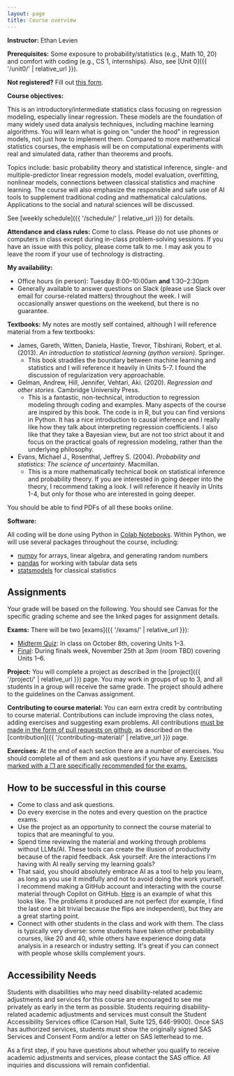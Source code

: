```yaml
---
layout: page
title: Course overview
---
```


**Instructor:** Ethan Levien  

**Prerequisites:** Some exposure to probability/statistics (e.g., Math 10, 20) and comfort with coding (e.g., CS 1, internships).  Also, see [Unit 0]({{ '/unit0/' | relative_url }}).

**Not registered?** Fill out [this form](https://docs.google.com/forms/d/e/1FAIpQLSfbbAGQl4w7lDcdOoEI2b3adkOBjpEox5hQIUx_cT6bW7gwAw/viewform).  

**Course objectives:**  

This is an introductory/intermediate statistics class focusing on regression modeling, especially linear regression. These models are the foundation of many widely used data analysis techniques, including machine learning algorithms. You will learn what is going on "under the hood" in regression models, not just how to implement them. Compared to more mathematical statistics courses, the emphasis will be on computational experiments with real and simulated data, rather than theorems and proofs.  

Topics include: basic probability theory and statistical inference, single- and multiple-predictor linear regression models, model evaluation, overfitting, nonlinear models, connections between classical statistics and machine learning.  The course will also emphasize the responsible and safe use of AI tools to supplement traditional coding and mathematical calculations. Applications to the social and natural sciences will be discussed.  

See [weekly schedule]({{ '/schedule/' | relative_url }}) for details.  

**Attendance and class rules:** Come to class. Please do not use phones or computers in class except during in-class problem-solving sessions. If you have an issue with this policy, please come talk to me. I may ask you to leave the room if your use of technology is distracting.  

**My availability:**  

- Office hours (in person): Tuesday 8:00–10:00am **and** 1:30–2:30pm  
- Generally available to answer questions on Slack (please use Slack over email for course-related matters) throughout the week. I will occasionally answer questions on the weekend, but there is no guarantee.  

**Textbooks:** My notes are mostly self contained, although I will reference material from a few textbooks: 
- James, Gareth, Witten, Daniela, Hastie, Trevor, Tibshirani, Robert, et al. (2013). *An introduction to statistical learning (python version)*. Springer.  
  - This book straddles the boundary between machine learning and statistics and I will reference it heavily in Units 5-7. I found the discussion of regularization very approachable. 
- Gelman, Andrew, Hill, Jennifer, Vehtari, Aki. (2020). *Regression and other stories*. Cambridge University Press. 
  - This is a fantastic, non-technical, introduction to regression modeling through coding and examples. Many aspects of the course are inspired by this book. The code is in R, but you can find versions in Python. It has a nice introduction to causal inference and I really like how they talk about interpreting regression coefficients. I also like that they take a Bayesian view, but are not too strict about it and focus on the practical goals of regression modeling, rather than the underlying philosophy. 
- Evans, Michael J., Rosenthal, Jeffrey S. (2004). *Probability and statistics: The science of uncertainty*. Macmillan.
  -  This is a more mathematically technical book on statistical inference and probability theory. If you are interested in going deeper into the theory, I recommend taking a look. I will reference it heavily in Units 1-4, but only for those who are interested in going deeper. 

You should be able to find PDFs of all these books online. 

**Software:**  

All coding will be done using Python in [Colab Notebooks](https://colab.research.google.com/). Within Python, we will use several packages throughout the course, including:  

- [numpy](https://numpy.org/) for arrays, linear algebra, and generating random numbers  
- [pandas](https://pandas.pydata.org/) for working with tabular data sets  
- [statsmodels](https://www.statsmodels.org/stable/index.html) for classical statistics  

## Assignments

Your grade will be based on the following. You should see Canvas for the specific grading scheme and see the linked pages for assignment details.


**Exams:** There will be two [exams]({{ '/exams/' | relative_url }}):  
- <u>Midterm Quiz</u>: In class on October 8th, covering Units 1–3.  
- <u>Final</u>: During finals week, November 25th at 3pm (room TBD) covering Units 1–6. 


**Project:** You will complete a project as described in the [project]({{ '/project/' | relative_url }}) page. You may work in groups of up to 3, and all students in a group will receive the same grade. The project should adhere to the guidelines on the Canvas assignment. 

**Contributing to course material:** You can earn extra credit by contributing to course material. Contributions can include improving the class notes, adding exercises and suggesting exam problems. All contributions <u>must be made in the form of pull requests on github</u>, as described on the [contribution]({{ '/contributing-material/' | relative_url }}) page.

**Exercises:** At the end of each section there are a number of exercises. You should complete all of them and ask questions if you have any. <u>Exercises marked with a ❐ are specifically recommended for the exams.</u> 


## How to be successful in this course

- Come to class and ask questions.
- Do every exercise in the notes and every question on the practice exams.
- Use the project as an opportunity to connect the course material to topics that are meaningful to you.
- Spend time reviewing the material and working through problems without LLMs/AI. These tools can create the illusion of productivity because of the rapid feedback. Ask yourself: Are the interactions I'm having with AI really serving my learning goals?
- That said, you should absolutely embrace AI as a tool to help you learn, as long as you use it mindfully and not to avoid doing the work yourself. I recommend making a GitHub account and interacting with the course material through Copilot on GitHub. [Here](https://github.com/copilot/share/007652a8-48c4-8874-b902-100a20c608ca) is an example of what this looks like. The problems it produced are not perfect (for example, I find the last one a bit trivial because the flips are independent), but they are a great starting point.
- Connect with other students in the class and work with them. The class is typically very diverse: some students have taken other probability courses, like 20 and 40, while others have experience doing data analysis in a research or industry setting. It's great if you can connect with people whose skills complement yours.

## Accessibility Needs

Students with disabilities who may need disability-related academic adjustments and services for this course are encouraged to see me privately as early in the term as possible. Students requiring disability-related academic adjustments and services must consult the Student Accessibility Services office (Carson Hall, Suite 125, 646-9900). Once SAS has authorized services, students must show the originally signed SAS Services and Consent Form and/or a letter on SAS letterhead to me.  

As a first step, if you have questions about whether you qualify to receive academic adjustments and services, please contact the SAS office. All inquiries and discussions will remain confidential.  